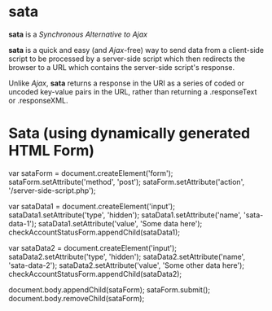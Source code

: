 # sata

**sata** is a *Synchronous Alternative to Ajax*

**sata** is a quick and easy (and *Ajax*-free) way to send data from a client-side script to be processed by a server-side script which then redirects the browser to a URL which contains the server-side script's response.

Unlike *Ajax*, **sata** returns a response in the URI as a series of coded or uncoded key-value pairs in the URL, rather than returning a .responseText or .responseXML.

# Sata (using dynamically generated HTML Form)

var sataForm = document.createElement('form');
sataForm.setAttribute('method', 'post');
sataForm.setAttribute('action', '/server-side-script.php');

var sataData1 = document.createElement('input');
sataData1.setAttribute('type', 'hidden');
sataData1.setAttribute('name', 'sata-data-1');
sataData1.setAttribute('value', 'Some data here');
checkAccountStatusForm.appendChild(sataData1);

var sataData2 = document.createElement('input');
sataData2.setAttribute('type', 'hidden');
sataData2.setAttribute('name', 'sata-data-2');
sataData2.setAttribute('value', 'Some other data here');
checkAccountStatusForm.appendChild(sataData2);

document.body.appendChild(sataForm);
sataForm.submit();
document.body.removeChild(sataForm);
